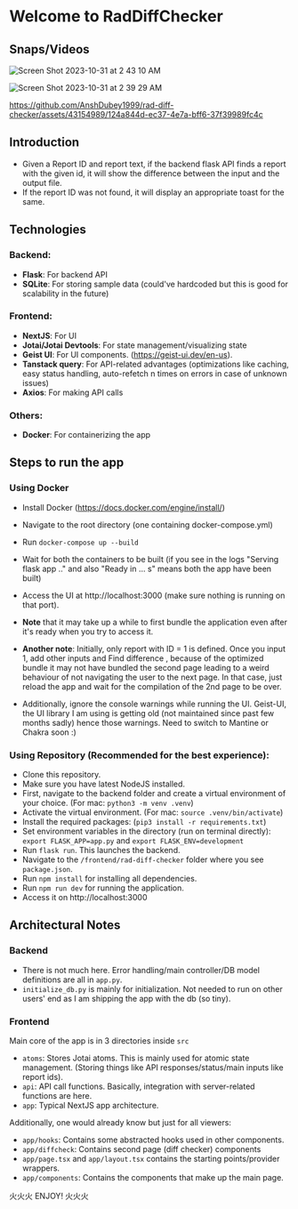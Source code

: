 # Welcome to RadDiffChecker

## Snaps/Videos

![Screen Shot 2023-10-31 at 2 43 10 AM](https://github.com/AnshDubey1999/rad-diff-checker/assets/43154989/31a7ea83-d441-48a0-9ee0-ae01368b8773)

![Screen Shot 2023-10-31 at 2 39 29 AM](https://github.com/AnshDubey1999/rad-diff-checker/assets/43154989/6beb133c-7d50-45d9-b585-603bb589c071)

https://github.com/AnshDubey1999/rad-diff-checker/assets/43154989/124a844d-ec37-4e7a-bff6-37f39989fc4c


## Introduction
 - Given a Report ID and report text, if the backend flask API finds a report with the given id, it will show the difference between the input and the output file.
 - If the report ID was not found, it will display an appropriate toast for the same. 
  
## Technologies
### Backend:
- **Flask**: For backend API
- **SQLite**: For storing sample data (could've hardcoded but this is good for scalability in the future)

### Frontend:
- **NextJS**: For UI
- **Jotai/Jotai Devtools**: For state management/visualizing state
- **Geist UI**: For UI components. (https://geist-ui.dev/en-us).
- **Tanstack query**: For API-related advantages (optimizations like caching, easy status handling, auto-refetch n times on errors in case of unknown issues)
- **Axios**: For making API calls

### Others:
- **Docker**: For containerizing the app

## Steps to run the app
### Using Docker
- Install Docker (https://docs.docker.com/engine/install/)
- Navigate to the root directory (one containing docker-compose.yml)
- Run `docker-compose up --build`
- Wait for both the containers to be built (if you see in the logs "Serving flask app .." and also "Ready in ... s" means both the app have been built)
- Access the UI at http://localhost:3000 (make sure nothing is running on that port). 

- **Note** that it may take up a while to first bundle the application even after it's ready when you try to access it.
- **Another note**: Initially, only report with ID = 1 is defined. Once you input 1, add other inputs and Find difference , because of the optimized bundle it may not have bundled the second page leading to a weird behaviour of not navigating the user to the next page. In that case, just reload the app and wait for the compilation of the 2nd page to be over.
- Additionally, ignore the console warnings while running the UI. Geist-UI, the UI library I am using is getting old (not maintained since past few months sadly) hence those warnings. Need to switch to Mantine or Chakra soon :)

### Using Repository (Recommended for the best experience):
- Clone this repository.
- Make sure you have latest NodeJS installed.
- First, navigate to the backend folder and create a virtual environment of your choice. (For mac: `python3 -m venv .venv`)
- Activate the virtual environment. (For mac: `source .venv/bin/activate`)
- Install the required packages: (`pip3 install -r requirements.txt`)
- Set environment variables in the directory (run on terminal directly): `export FLASK_APP=app.py` and `export FLASK_ENV=development`
- Run `flask run`. This launches the backend.
- Navigate to the `/frontend/rad-diff-checker` folder where you see `package.json`.
- Run `npm install` for installing all dependencies.
- Run `npm run dev` for running the application.
- Access it on http://localhost:3000


## Architectural Notes
### Backend
- There is not much here. Error handling/main controller/DB model definitions are all in `app.py`.
- `initialize_db.py` is mainly for initialization. Not needed to run on other users' end as I am shipping the app with the db (so tiny).

### Frontend
Main core of the app is in 3 directories inside `src` 

- `atoms`: Stores Jotai atoms. This is mainly used for atomic state management. (Storing things like API responses/status/main inputs like report ids).
- `api`: API call functions. Basically, integration with server-related functions are here.
- `app`: Typical NextJS app architecture. 


Additionally, one would already know but just for all viewers:
- `app/hooks`: Contains some abstracted hooks used in other components.
- `app/diffcheck`: Contains second page (diff checker) components
- `app/page.tsx` and `app/layout.tsx` contains the starting points/provider wrappers.
- `app/components`: Contains the components that make up the main page.

⽕⽕⽕ ENJOY! ⽕⽕⽕
